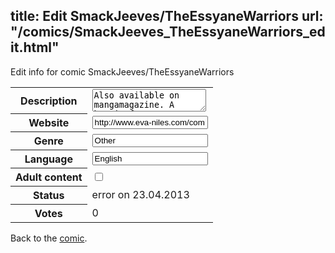 title: Edit SmackJeeves/TheEssyaneWarriors
url: "/comics/SmackJeeves_TheEssyaneWarriors_edit.html"
---
Edit info for comic SmackJeeves/TheEssyaneWarriors

<form name="comic" action="http://gaepostmail.appengine.com/comic" name="post">
<table class="comicinfo">
<tr>
<th>Description</th><td><textarea name="description">Also available on mangamagazine. A heroic fantasy manga, where revenge and lies are the main allies for a resentful queen. And only the Essyane Warriors can provide a proper revenge to her master plan... The trick is to find them and wake them from a very powerful spell. Edit: Updates every Monday to Friday from 11th of Dec. 2012! Paper version available now : visit eva-niles.com/store/</textarea></td>
</tr>
<tr>
<th>Website</th><td><input type="text" name="url" value="http://www.eva-niles.com/comics/"/></td>
</tr>
<tr>
<th>Genre</th><td><input type="text" name="genre" value="Other"/></td>
</tr>
<tr>
<th>Language</th><td><input type="text" name="language" value="English"/></td>
</tr>
<tr>
<th>Adult content</th><td><input type="checkbox" name="adult" value="adult" /></td>
</tr>
<tr>
<th>Status</th><td>error on 23.04.2013</td>
</tr>
<tr>
<th>Votes</th><td>0</div></td>
</tr>
</table>
</form>

Back to the [comic](/comics/SmackJeeves_TheEssyaneWarriors.html).
